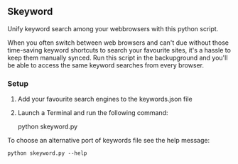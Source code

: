 ## Skeyword

Unify keyword search among your webbrowsers with this python script.

When you often switch between web browsers and can't due without those time-saving keyword shortcuts to search your favourite sites, it's a hassle to keep them manually synced. Run this script in the backupground and you'll be able to access the same keyword searches from every browser.

### Setup

1. Add your favourite search engines to the keywords.json file
2. Launch a Terminal and run the following command:
    
    python skeyword.py


To choose an alternative port of keywords file see the help message:

    python skeyword.py --help
